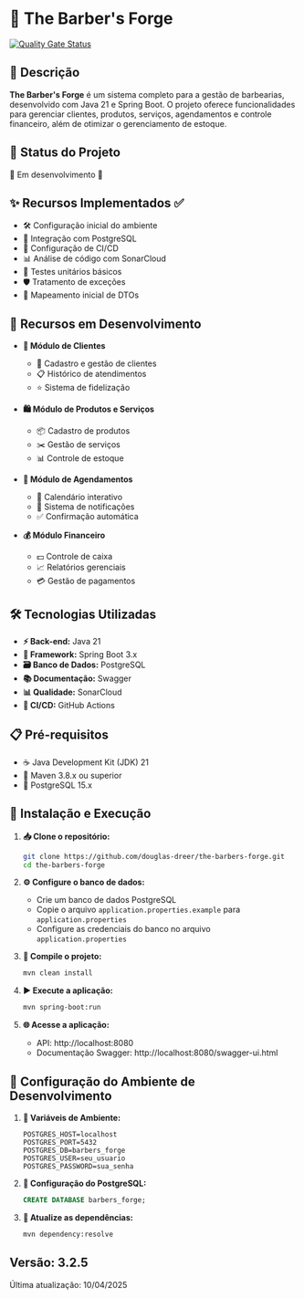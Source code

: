 # 💈 The Barber's Forge



[![Quality Gate Status](https://sonarcloud.io/api/project_badges/measure?project=douglas-dreer_the-barbers-forge&metric=alert_status)](https://sonarcloud.io/summary/new_code?id=douglas-dreer_the-barbers-forge)

## 📝 Descrição
**The Barber's Forge** é um sistema completo para a gestão de barbearias, desenvolvido com Java 21 e Spring Boot. O projeto oferece funcionalidades para gerenciar clientes, produtos, serviços, agendamentos e controle financeiro, além de otimizar o gerenciamento de estoque.

## 🚦 Status do Projeto
🚧 Em desenvolvimento 🚧

## ✨ Recursos Implementados ✅
- 🛠️ Configuração inicial do ambiente
- 🐘 Integração com PostgreSQL
- 🔄 Configuração de CI/CD
- 📊 Análise de código com SonarCloud
- 🧪 Testes unitários básicos
- 🛡️ Tratamento de exceções
- 📑 Mapeamento inicial de DTOs

## 🔄 Recursos em Desenvolvimento
- **👥 Módulo de Clientes**
  - 📝 Cadastro e gestão de clientes
  - 📋 Histórico de atendimentos
  - ⭐ Sistema de fidelização

- **🛍️ Módulo de Produtos e Serviços**
  - 📦 Cadastro de produtos
  - ✂️ Gestão de serviços
  - 📊 Controle de estoque

- **📅 Módulo de Agendamentos**
  - 📆 Calendário interativo
  - 🔔 Sistema de notificações
  - ✅ Confirmação automática

- **💰 Módulo Financeiro**
  - 💵 Controle de caixa
  - 📈 Relatórios gerenciais
  - 💳 Gestão de pagamentos

## 🛠️ Tecnologias Utilizadas
- **⚡ Back-end:** Java 21
- **🔧 Framework:** Spring Boot 3.x
- **🗃️ Banco de Dados:** PostgreSQL
- **📚 Documentação:** Swagger
- **📊 Qualidade:** SonarCloud
- **🔄 CI/CD:** GitHub Actions

## 📋 Pré-requisitos
- ☕ Java Development Kit (JDK) 21
- 🔨 Maven 3.8.x ou superior
- 🐘 PostgreSQL 15.x

## 🚀 Instalação e Execução

1. **📥 Clone o repositório:**
   ```bash
   git clone https://github.com/douglas-dreer/the-barbers-forge.git
   cd the-barbers-forge
   ```

2. **⚙️ Configure o banco de dados:**
   - Crie um banco de dados PostgreSQL
   - Copie o arquivo `application.properties.example` para `application.properties`
   - Configure as credenciais do banco no arquivo `application.properties`

3. **🔨 Compile o projeto:**
   ```bash
   mvn clean install
   ```

4. **▶️ Execute a aplicação:**
   ```bash
   mvn spring-boot:run
   ```

5. **🌐 Acesse a aplicação:**
   - API: http://localhost:8080
   - Documentação Swagger: http://localhost:8080/swagger-ui.html

## 🔧 Configuração do Ambiente de Desenvolvimento

1. **📝 Variáveis de Ambiente:**
   ```properties
   POSTGRES_HOST=localhost
   POSTGRES_PORT=5432
   POSTGRES_DB=barbers_forge
   POSTGRES_USER=seu_usuario
   POSTGRES_PASSWORD=sua_senha
   ```

2. **🐘 Configuração do PostgreSQL:**
   ```sql
   CREATE DATABASE barbers_forge;
   ```

3. **🔄 Atualize as dependências:**
   ```bash
   mvn dependency:resolve
   ```

## Versão: 3.2.5
Última atualização: 10/04/2025
